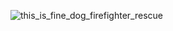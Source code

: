 ![this_is_fine_dog_firefighter_rescue](https://user-images.githubusercontent.com/319655/119162967-f5c94a80-ba28-11eb-8961-898de5a9abf0.gif)

